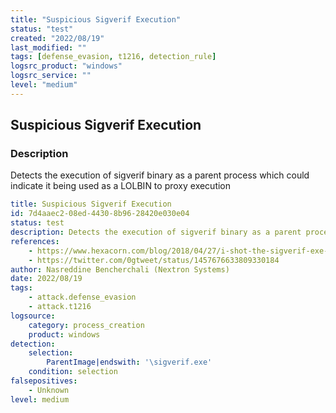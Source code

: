 ```yaml
---
title: "Suspicious Sigverif Execution"
status: "test"
created: "2022/08/19"
last_modified: ""
tags: [defense_evasion, t1216, detection_rule]
logsrc_product: "windows"
logsrc_service: ""
level: "medium"
---
```


## Suspicious Sigverif Execution

### Description

Detects the execution of sigverif binary as a parent process which could indicate it being used as a LOLBIN to proxy execution

```yml
title: Suspicious Sigverif Execution
id: 7d4aaec2-08ed-4430-8b96-28420e030e04
status: test
description: Detects the execution of sigverif binary as a parent process which could indicate it being used as a LOLBIN to proxy execution
references:
    - https://www.hexacorn.com/blog/2018/04/27/i-shot-the-sigverif-exe-the-gui-based-lolbin/
    - https://twitter.com/0gtweet/status/1457676633809330184
author: Nasreddine Bencherchali (Nextron Systems)
date: 2022/08/19
tags:
    - attack.defense_evasion
    - attack.t1216
logsource:
    category: process_creation
    product: windows
detection:
    selection:
        ParentImage|endswith: '\sigverif.exe'
    condition: selection
falsepositives:
    - Unknown
level: medium

```
